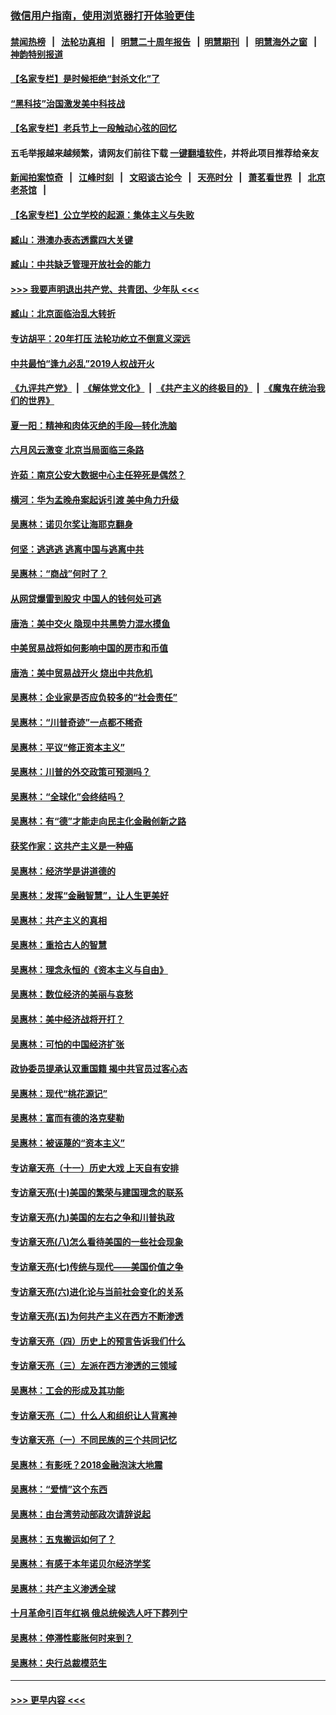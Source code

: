 ### [微信用户指南，使用浏览器打开体验更佳](https://github.com/gfw-breaker/banned-news1/blob/master/indexes/wechat-guide.md?t=0)
#### [禁闻热榜](热点新闻.md?t=0)  &nbsp;&nbsp;|&nbsp;&nbsp; [法轮功真相](https://github.com/gfw-breaker/truth/blob/master/README.md?t=0) &nbsp;&nbsp;|&nbsp;&nbsp; [明慧二十周年报告](https://github.com/gfw-breaker/mh-reports/blob/master/README.md?t=0) &nbsp;&nbsp;|&nbsp;&nbsp;[明慧期刊](https://github.com/gfw-breaker/mh-qikan) &nbsp;&nbsp;|&nbsp;&nbsp; [明慧海外之窗](https://github.com/gfw-breaker/mh-news/blob/master/README.md?t=0) &nbsp;&nbsp;|&nbsp;&nbsp; [神韵特别报道](https://github.com/gfw-breaker/mh-news/blob/master/shenyun.md?t=0)
#### [【名家专栏】是时候拒绝“封杀文化”了](../pages/nsc423/n11814093.md?t=02122044) 
#### [“黑科技”治国激发美中科技战](../pages/nsc423/n11638056.md?t=02122044) 
#### [【名家专栏】老兵节上一段触动心弦的回忆](../pages/nsc423/n11646016.md?t=02122044) 
#### 五毛举报越来越频繁，请网友们前往下载 [一键翻墙软件](https://github.com/gfw-breaker/ssr-accounts)，并将此项目推荐给亲友
#### [新闻拍案惊奇](https://github.com/gfw-breaker/banned-news1/blob/master/pages/link4.md) &nbsp;&nbsp;|&nbsp;&nbsp; [江峰时刻](https://github.com/gfw-breaker/banned-news1/blob/master/pages/link4.md) &nbsp;&nbsp;|&nbsp;&nbsp; [文昭谈古论今](https://github.com/gfw-breaker/banned-news1/blob/master/pages/link4.md) &nbsp;&nbsp;|&nbsp;&nbsp; [天亮时分](https://github.com/gfw-breaker/banned-news1/blob/master/pages/link4.md) &nbsp;&nbsp;|&nbsp;&nbsp; [萧茗看世界](https://github.com/gfw-breaker/banned-news1/blob/master/pages/link4.md) &nbsp;&nbsp;|&nbsp;&nbsp; [北京老茶馆](https://github.com/gfw-breaker/banned-news1/blob/master/pages/link4.md) &nbsp;&nbsp;|&nbsp;&nbsp; 
#### [【名家专栏】公立学校的起源：集体主义与失败](../pages/nsc423/n11601833.md?t=02122044) 
#### [臧山：港澳办表态透露四大关键](../pages/nsc423/n11421628.md?t=02122044) 
#### [臧山：中共缺乏管理开放社会的能力](../pages/nsc423/n11407457.md?t=02122044) 
#### [>>> 我要声明退出共产党、共青团、少年队 <<<](https://github.com/begood0513/goodnews/blob/master/quit/letter.md) 
#### [臧山：北京面临治乱大转折](../pages/nsc423/n11406895.md?t=02122044) 
#### [专访胡平：20年打压 法轮功屹立不倒意义深远](../pages/nsc423/n11398800.md?t=02122044) 
#### [中共最怕“逢九必乱”2019人权战开火](../pages/nsc423/n11385248.md?t=02122044) 
#### [《九评共产党》](https://github.com/begood0513/9ping.md/blob/master/README.md) &nbsp;|&nbsp; [《解体党文化》](../../../../jtdwh.md/blob/master/README.md)  &nbsp;|&nbsp; [《共产主义的终极目的》](../../../../gczydzjmd.md/blob/master/README.md) &nbsp;|&nbsp; [《魔鬼在统治我们的世界》](../../../../mgztzwmdsj.md/blob/master/README.md) 
#### [夏一阳：精神和肉体灭绝的手段—转化洗脑](../pages/nsc423/n11368250.md?t=02122044) 
#### [六月风云激变 北京当局面临三条路](../pages/nsc423/n11313668.md?t=02122044) 
#### [许茹：南京公安大数据中心主任猝死是偶然？](../pages/nsc423/n11064744.md?t=02122044) 
#### [横河：华为孟晚舟案起诉引渡 美中角力升级](../pages/nsc423/n11027230.md?t=02122044) 
#### [吴惠林：诺贝尔奖让海耶克翻身](../pages/nsc423/n10890049.md?t=02122044) 
#### [何坚：逃逃逃 逃离中国与逃离中共](../pages/nsc423/n10592891.md?t=02122044) 
#### [吴惠林：“商战”何时了？](../pages/nsc423/n10573558.md?t=02122044) 
#### [从网贷爆雷到股灾 中国人的钱何处可逃](../pages/nsc423/n10572800.md?t=02122044) 
#### [唐浩：美中交火 隐现中共黑势力混水摸鱼](../pages/nsc423/n10544040.md?t=02122044) 
#### [中美贸易战将如何影响中国的房市和币值](../pages/nsc423/n10543697.md?t=02122044) 
#### [唐浩：美中贸易战开火 烧出中共危机](../pages/nsc423/n10540126.md?t=02122044) 
#### [吴惠林：企业家是否应负较多的“社会责任”](../pages/nsc423/n10535022.md?t=02122044) 
#### [吴惠林：“川普奇迹”一点都不稀奇](../pages/nsc423/n10512808.md?t=02122044) 
#### [吴惠林：平议“修正资本主义”](../pages/nsc423/n10495724.md?t=02122044) 
#### [吴惠林：川普的外交政策可预测吗？](../pages/nsc423/n10462387.md?t=02122044) 
#### [吴惠林：“全球化”会终结吗？](../pages/nsc423/n10452838.md?t=02122044) 
#### [吴惠林：有“德”才能走向民主化金融创新之路](../pages/nsc423/n10432292.md?t=02122044) 
#### [获奖作家：这共产主义是一种癌](../pages/nsc423/n10431541.md?t=02122044) 
#### [吴惠林：经济学是讲道德的](../pages/nsc423/n10398014.md?t=02122044) 
#### [吴惠林：发挥“金融智慧”，让人生更美好](../pages/nsc423/n10375019.md?t=02122044) 
#### [吴惠林：共产主义的真相](../pages/nsc423/n10351394.md?t=02122044) 
#### [吴惠林：重拾古人的智慧](../pages/nsc423/n10337691.md?t=02122044) 
#### [吴惠林：理念永恒的《资本主义与自由》](../pages/nsc423/n10316274.md?t=02122044) 
#### [吴惠林：数位经济的美丽与哀愁](../pages/nsc423/n10292946.md?t=02122044) 
#### [吴惠林：美中经济战将开打？](../pages/nsc423/n10258825.md?t=02122044) 
#### [吴惠林：可怕的中国经济扩张](../pages/nsc423/n10219147.md?t=02122044) 
#### [政协委员提承认双重国籍 揭中共官员过客心态](../pages/nsc423/n10208809.md?t=02122044) 
#### [吴惠林：现代“桃花源记”](../pages/nsc423/n10185234.md?t=02122044) 
#### [吴惠林：富而有德的洛克斐勒](../pages/nsc423/n10142264.md?t=02122044) 
#### [吴惠林：被诬蔑的“资本主义”](../pages/nsc423/n10124816.md?t=02122044) 
#### [专访章天亮（十一）历史大戏 上天自有安排](../pages/nsc423/n10094905.md?t=02122044) 
#### [专访章天亮(十)美国的繁荣与建国理念的联系](../pages/nsc423/n10094899.md?t=02122044) 
#### [专访章天亮(九)美国的左右之争和川普执政](../pages/nsc423/n10094889.md?t=02122044) 
#### [专访章天亮(八)怎么看待美国的一些社会现象](../pages/nsc423/n10094857.md?t=02122044) 
#### [专访章天亮(七)传统与现代——美国价值之争](../pages/nsc423/n10093140.md?t=02122044) 
#### [专访章天亮(六)进化论与当前社会变化的关系](../pages/nsc423/n10092036.md?t=02122044) 
#### [专访章天亮(五)为何共产主义在西方不断渗透](../pages/nsc423/n10083620.md?t=02122044) 
#### [专访章天亮（四）历史上的预言告诉我们什么](../pages/nsc423/n10083606.md?t=02122044) 
#### [专访章天亮（三）左派在西方渗透的三领域](../pages/nsc423/n10081115.md?t=02122044) 
#### [吴惠林：工会的形成及其功能](../pages/nsc423/n10080633.md?t=02122044) 
#### [专访章天亮（二）什么人和组织让人背离神](../pages/nsc423/n10076637.md?t=02122044) 
#### [专访章天亮（一）不同民族的三个共同记忆](../pages/nsc423/n10074188.md?t=02122044) 
#### [吴惠林：有影呒？2018金融泡沫大地震](../pages/nsc423/n10040534.md?t=02122044) 
#### [吴惠林：“爱情”这个东西](../pages/nsc423/n10019423.md?t=02122044) 
#### [吴惠林：由台湾劳动部政次请辞说起](../pages/nsc423/n9979679.md?t=02122044) 
#### [吴惠林：五鬼搬运如何了？](../pages/nsc423/n9925338.md?t=02122044) 
#### [吴惠林：有感于本年诺贝尔经济学奖](../pages/nsc423/n9871883.md?t=02122044) 
#### [吴惠林：共产主义渗透全球](../pages/nsc423/n9812748.md?t=02122044) 
#### [十月革命引百年红祸 俄总统候选人吁下葬列宁](../pages/nsc423/n9810182.md?t=02122044) 
#### [吴惠林：停滞性膨胀何时来到？](../pages/nsc423/n9764136.md?t=02122044) 
#### [吴惠林：央行总裁模范生](../pages/nsc423/n9728134.md?t=02122044) 

----
#### [ >>> 更早内容 <<< ](../indexes/nsc423-earlier.md)
